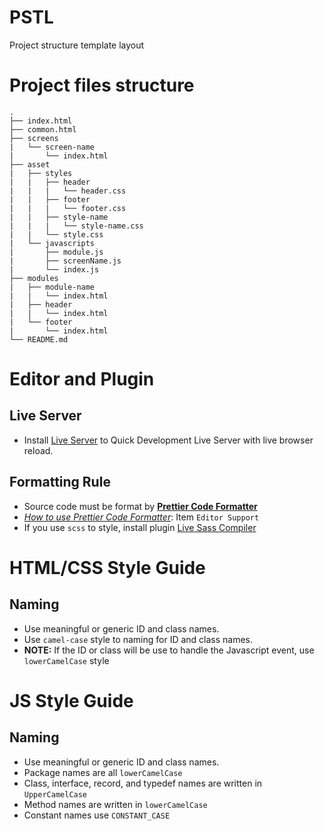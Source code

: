 # PSTL
Project structure template layout

# Project files structure
    .
    ├── index.html
    ├── common.html
    ├── screens
    |   └── screen-name
    |       └── index.html
    ├── asset
    |   ├── styles
    |   |   ├── header
    |   |   |   └── header.css
    |   |   ├── footer
    |   |   |   └── footer.css
    |   |   ├── style-name
    |   |   |   └── style-name.css
    |   |   └── style.css
    |   └── javascripts
    |       ├── module.js
    |       ├── screenName.js
    |       └── index.js
    ├── modules
    |   ├── module-name
    |   |   └── index.html
    |   ├── header
    |   |   └── index.html
    |   └── footer
    |       └── index.html
    └── README.md

# Editor and Plugin

## Live Server
* Install [Live Server](https://marketplace.visualstudio.com/items?itemName=ritwickdey.LiveServer) to Quick Development Live Server with live browser reload.

## Formatting Rule
* Source code must be format by **[Prettier Code Formatter](https://prettier.io/)**
* [_How to use Prettier Code Formatter_](https://prettier.io/): Item `Editor Support`
* If you use `scss` to style, install plugin [Live Sass Compiler](https://marketplace.visualstudio.com/items?itemName=ritwickdey.live-sass)
# HTML/CSS Style Guide
## Naming
* Use meaningful or generic ID and class names.
* Use `camel-case` style to naming for ID and class names.
* **NOTE:** If the ID or class will be use to handle the Javascript event, use `lowerCamelCase` style

# JS Style Guide
## Naming
* Use meaningful or generic ID and class names.
* Package names are all `lowerCamelCase`
* Class, interface, record, and typedef names are written in `UpperCamelCase`
* Method names are written in `lowerCamelCase`
* Constant names use `CONSTANT_CASE`
